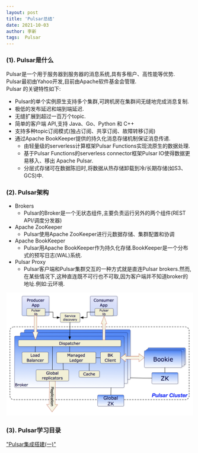 ```yaml
---
layout: post
title: 'Pulsar总结' 
date: 2021-10-03
author: 李新
tags:  Pulsar
---
```


### (1). Pulsar是什么
Pulsar是一个用于服务器到服务器的消息系统,具有多租户、高性能等优势.      
Pulsar最初由Yahoo开发,目前由Apache软件基金会管理.      
Pulsar 的关键特性如下:  

+ Pulsar的单个实例原生支持多个集群,可跨机房在集群间无缝地完成消息复制.   
+ 极低的发布延迟和端到端延迟.  
+ 无缝扩展到超过一百万个topic.   
+ 简单的客户端 API,支持 Java、Go、Python 和 C++   
+ 支持多种topic订阅模式(独占订阅、共享订阅、故障转移订阅)   
+ 通过Apache BookKeeper提供的持久化消息存储机制保证消息传递.   
  - 由轻量级的serverless计算框架Pulsar Functions实现流原生的数据处理.   
  - 基于Pulsar Functions的serverless connector框架Pulsar IO使得数据更易移入、移出 Apache Pulsar.  
  - 分层式存储可在数据陈旧时,将数据从热存储卸载到冷/长期存储(如S3、GCS)中.  
### (2). Pulsar架构
+ Brokers
  - Pulsar的Broker是一个无状态组件,主要负责运行另外的两个组件(REST API/调度分发器)
+ Apache ZooKeeper
  - Pulsar使用Apache ZooKeeper进行元数据存储、集群配置和协调
+ Apache BookKeeper
  - Pulsar用Apache BookKeeper作为持久化存储.BookKeeper是一个分布式的预写日志(WAL)系统.   
+ Pulsar Proxy
  - Pulsar客户端和Pulsar集群交互的一种方式就是直连Pulsar brokers.然而,在某些情况下,这种直连既不可行也不可取,因为客户端并不知道broker的地址.例如:云环境.   

!["Pulsar架构图"](/assets/pulsar/imgs/pulsar-system-architecture.png)

### (3). Pulsar学习目录
["Pulsar集成搭建(一)"](/2021/10/03/Pulsar-Cluster-Install.html)
